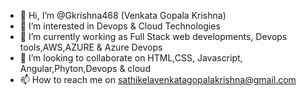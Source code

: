 - 👋 Hi, I’m @Gkrishna468 (Venkata Gopala Krishna)
- 👀 I’m interested in Devops & Cloud Technologies
- 🌱 I’m currently working as Full Stack web developments, Devops tools,AWS,AZURE & Azure Devops
- 💞️ I’m looking to collaborate on HTML,CSS, Javascript, Angular,Phyton,Devops & cloud
- 📫 How to reach me on sathikelavenkatagopalakrishna@gmail.com

<!---
Gkrishna468/Gkrishna468 is a ✨ special ✨ repository because its `README.md` (this file) appears on your GitHub profile.
You can click the Preview link to take a look at your changes.
--->

